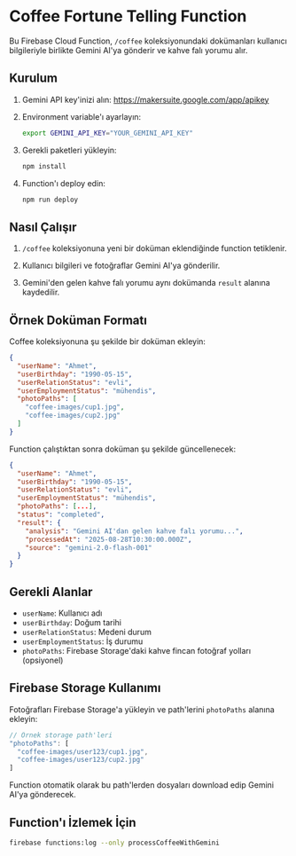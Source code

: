 # Coffee Fortune Telling Function

Bu Firebase Cloud Function, `/coffee` koleksiyonundaki dokümanları kullanıcı bilgileriyle birlikte Gemini AI'ya gönderir ve kahve falı yorumu alır.

## Kurulum

1. Gemini API key'inizi alın: https://makersuite.google.com/app/apikey

2. Environment variable'ı ayarlayın:
   ```bash
   export GEMINI_API_KEY="YOUR_GEMINI_API_KEY"
   ```

3. Gerekli paketleri yükleyin:
   ```bash
   npm install
   ```

4. Function'ı deploy edin:
   ```bash
   npm run deploy
   ```

## Nasıl Çalışır

1. `/coffee` koleksiyonuna yeni bir doküman eklendiğinde function tetiklenir.

2. Kullanıcı bilgileri ve fotoğraflar Gemini AI'ya gönderilir.

3. Gemini'den gelen kahve falı yorumu aynı dokümanda `result` alanına kaydedilir.

## Örnek Doküman Formatı

Coffee koleksiyonuna şu şekilde bir doküman ekleyin:

```json
{
  "userName": "Ahmet",
  "userBirthday": "1990-05-15",
  "userRelationStatus": "evli",
  "userEmploymentStatus": "mühendis",
  "photoPaths": [
    "coffee-images/cup1.jpg",
    "coffee-images/cup2.jpg"
  ]
}
```

Function çalıştıktan sonra doküman şu şekilde güncellenecek:

```json
{
  "userName": "Ahmet",
  "userBirthday": "1990-05-15",
  "userRelationStatus": "evli", 
  "userEmploymentStatus": "mühendis",
  "photoPaths": [...],
  "status": "completed",
  "result": {
    "analysis": "Gemini AI'dan gelen kahve falı yorumu...",
    "processedAt": "2025-08-28T10:30:00.000Z",
    "source": "gemini-2.0-flash-001"
  }
}
```

## Gerekli Alanlar

- `userName`: Kullanıcı adı
- `userBirthday`: Doğum tarihi
- `userRelationStatus`: Medeni durum
- `userEmploymentStatus`: İş durumu
- `photoPaths`: Firebase Storage'daki kahve fincan fotoğraf yolları (opsiyonel)

## Firebase Storage Kullanımı

Fotoğrafları Firebase Storage'a yükleyin ve path'lerini `photoPaths` alanına ekleyin:

```javascript
// Örnek storage path'leri
"photoPaths": [
  "coffee-images/user123/cup1.jpg",
  "coffee-images/user123/cup2.jpg"
]
```

Function otomatik olarak bu path'lerden dosyaları download edip Gemini AI'ya gönderecek.

## Function'ı İzlemek İçin

```bash
firebase functions:log --only processCoffeeWithGemini
```
